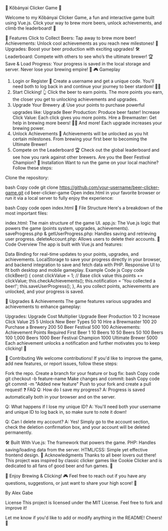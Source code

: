 🍻 Kőbányai Clicker Game 🍺

Welcome to my Kőbányai Clicker Game, a fun and interactive game built using Vue.js. Click your way to brew more beers, unlock achievements, and climb the leaderboard! 🍻

🚀 Features
Click to Collect Beers: Tap away to brew more beer!
Achievements: Unlock cool achievements as you reach new milestones! 🎯
Upgrades: Boost your beer production with exciting upgrades! 🛠️
Leaderboard: Compete with others to see who’s the ultimate brewer! 🏆
Save & Load Progress: Your progress is saved in the local storage and server. Never lose your brewing empire! 💾
🎮 Gameplay
1. Login or Register 🚪
Create a username and get a unique code. You'll need both to log back in and continue your journey to beer stardom! 🍺✨
2. Start Clicking! 👆
Click the beer to earn points. The more points you earn, the closer you get to unlocking achievements and upgrades.
3. Upgrade Your Brewery 💰
Use your points to purchase powerful upgrades like:
Upgrade Beer Production: Produce beer faster!
Increase Click Value: Each click gives you more points.
Hire a Brewmaster: Get help in brewing more beers! 👨‍🍳
And more! Each upgrade increases your brewing power.
4. Unlock Achievements 🏅
Achievements will be unlocked as you hit certain milestones. From brewing your first beer to becoming the Ultimate Brewer!
5. Compete on the Leaderboard 🏆
Check out the global leaderboard and see how you rank against other brewers. Are you the Beer Festival Champion?
🔧 Installation
Want to run the game on your local machine? Follow these steps:

Clone the repository:

bash
Copy code
git clone https://github.com/your-username/beer-clicker-game.git
cd beer-clicker-game
Open index.html in your favorite browser or run it via a local server to fully enjoy the experience:

bash
Copy code
open index.html
📂 File Structure
Here's a breakdown of the most important files:

index.html: The main structure of the game UI.
app.js: The Vue.js logic that powers the game (points system, upgrades, achievements).
saveProgress.php & getUserProgress.php: Handles saving and retrieving user progress.
deleteAccount.php: Allows users to delete their accounts.
📝 Code Overview
The app is built with Vue.js and features:

Data Binding for real-time updates to your points, upgrades, and achievements.
LocalStorage to save your progress directly in your browser, and backend integration to save and fetch data with PHP.
Responsive UI to fit both desktop and mobile gameplay.
Example Code
js
Copy code
clickBeer() {
    const clickValue = 1; // Base click value
    this.points += clickValue;
    this.checkAchievements();
    this.notification = 'You collected a beer!';
    this.saveUserProgress();
},
As you collect points, achievements are unlocked, and your progress is saved.

🌟 Upgrades & Achievements
The game features various upgrades and achievements to enhance gameplay:

Upgrades:
Upgrade	Cost	Multiplier
Upgrade Beer Production	10	2
Increase Click Value	25	5
Unlock New Beer Types	50	10
Hire a Brewmaster	100	20
Purchase a Brewery	200	50
Beer Festival	500	100
Achievements:
Achievement	Points Required
First Beer	1
10 Beers	10
50 Beers	50
100 Beers	100
1,000 Beers	1000
Beer Festival Champion	1000
Ultimate Brewer	5000
Each achievement unlocks a notification and further motivates you to keep clicking! 🎉

🤝 Contributing
We welcome contributions! If you'd like to improve the game, add new features, or report issues, follow these steps:

Fork the repo.
Create a branch for your feature or bug fix:
bash
Copy code
git checkout -b feature-name
Make changes and commit:
bash
Copy code
git commit -m "Added new feature"
Push to your fork and create a pull request!
❓ FAQ
Q: How do I save my progress?
A: Progress is saved automatically both in your browser and on the server.

Q: What happens if I lose my unique ID?
A: You'll need both your username and unique ID to log back in, so make sure to note it down!

Q: Can I delete my account?
A: Yes! Simply go to the account section, check the deletion confirmation box, and your account will be deleted permanently.

🛠️ Built With
Vue.js: The framework that powers the game.
PHP: Handles saving/loading data from the server.
HTML/CSS: Simple yet effective frontend design.
👏 Acknowledgments
Thanks to all beer lovers out there! This project was inspired by classic clicker games like Cookie Clicker and is dedicated to all fans of good beer and fun games. 🍻

🍻 Enjoy Brewing & Clicking! 🎮
Feel free to reach out if you have any questions, suggestions, or just want to share your high score! 🤩

By Alex Gabe

License
This project is licensed under the MIT License. Feel free to fork and improve it!

Let me know if you'd like to add or modify anything in the README! Cheers! 🍻
